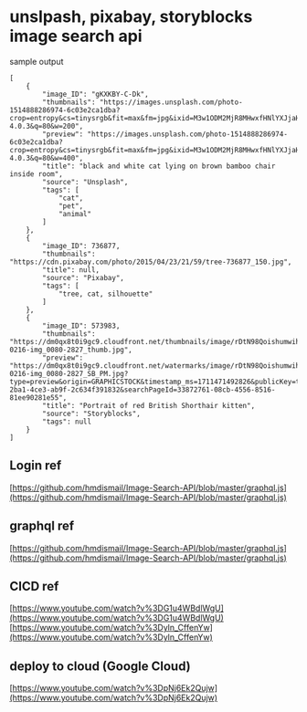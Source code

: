 # unslpash, pixabay, storyblocks image search api
sample output
```
[
    {
        "image_ID": "gKXKBY-C-Dk",
        "thumbnails": "https://images.unsplash.com/photo-1514888286974-6c03e2ca1dba?crop=entropy&cs=tinysrgb&fit=max&fm=jpg&ixid=M3w1ODM2MjR8MHwxfHNlYXJjaHwxfHxjYXR8ZW58MHx8fHwxNzExNDY1Njk2fDA&ixlib=rb-4.0.3&q=80&w=200",
        "preview": "https://images.unsplash.com/photo-1514888286974-6c03e2ca1dba?crop=entropy&cs=tinysrgb&fit=max&fm=jpg&ixid=M3w1ODM2MjR8MHwxfHNlYXJjaHwxfHxjYXR8ZW58MHx8fHwxNzExNDY1Njk2fDA&ixlib=rb-4.0.3&q=80&w=400",
        "title": "black and white cat lying on brown bamboo chair inside room",
        "source": "Unsplash",
        "tags": [
            "cat",
            "pet",
            "animal"
        ]
    },
    {
        "image_ID": 736877,
        "thumbnails": "https://cdn.pixabay.com/photo/2015/04/23/21/59/tree-736877_150.jpg",
        "title": null,
        "source": "Pixabay",
        "tags": [
            "tree, cat, silhouette"
        ]
    },
    {
        "image_ID": 573983,
        "thumbnails": "https://dm0qx8t0i9gc9.cloudfront.net/thumbnails/image/rDtN98Qoishumwih/vvv-0216-img_0080-2827_thumb.jpg",
        "preview": "https://dm0qx8t0i9gc9.cloudfront.net/watermarks/image/rDtN98Qoishumwih/vvv-0216-img_0080-2827_SB_PM.jpg?type=preview&origin=GRAPHICSTOCK&timestamp_ms=1711471492826&publicKey=test_c50322851210d366579b0dc5cc0731da26ad2c969b0a41898c57aa7e902&apiVersion=2.0&stockItemId=573983&resolution=&endUserId=356a192b7913b04c54574d18c28d46e6395428ab&projectId=1&searchId=f8cd9666-2ba1-4ce3-ab9f-2c634f391832&searchPageId=33872761-08cb-4556-8516-81ee90281e55",
        "title": "Portrait of red British Shorthair kitten",
        "source": "Storyblocks",
        "tags": null
    }
]
```
## Login ref
[https://github.com/hmdismail/Image-Search-API/blob/master/graphql.js](https://github.com/hmdismail/Image-Search-API/blob/master/graphql.js)
## graphql ref
[https://github.com/hmdismail/Image-Search-API/blob/master/graphql.js](https://github.com/hmdismail/Image-Search-API/blob/master/graphql.js)
## CICD ref
[https://www.youtube.com/watch?v%3DG1u4WBdlWgU](https://www.youtube.com/watch?v%3DG1u4WBdlWgU)
[https://www.youtube.com/watch?v%3Dyln_CffenYw](https://www.youtube.com/watch?v%3Dyln_CffenYw)
## deploy to cloud  (Google Cloud)
[https://www.youtube.com/watch?v%3DpNj6Ek2Qujw](https://www.youtube.com/watch?v%3DpNj6Ek2Qujw)
